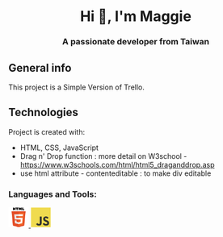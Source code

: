 <h1 align="center">Hi 👋, I'm Maggie</h1>
<h3 align="center">A passionate developer from Taiwan</h3>

## General info

This project is a Simple Version of Trello.

<!-- <img src="https://maggiepractice.s3.amazonaws.com/bookmark.jpg" width="400" /> -->

## Technologies

Project is created with:

- HTML, CSS, JavaScript
- Drag n' Drop function : more detail on W3school - https://www.w3schools.com/html/html5_draganddrop.asp
- use html attribute - contenteditable : to make div editable

<h3 align="left">Languages and Tools:</h3>
<p align="left"> <a href="https://www.w3.org/html/" target="_blank"> <img src="https://raw.githubusercontent.com/devicons/devicon/master/icons/html5/html5-original-wordmark.svg" alt="html5" width="40" height="40"/> </a> <a href="https://developer.mozilla.org/en-US/docs/Web/JavaScript" target="_blank"> <img src="https://raw.githubusercontent.com/devicons/devicon/master/icons/javascript/javascript-original.svg" alt="javascript" width="40" height="40"/> </a> </p>

